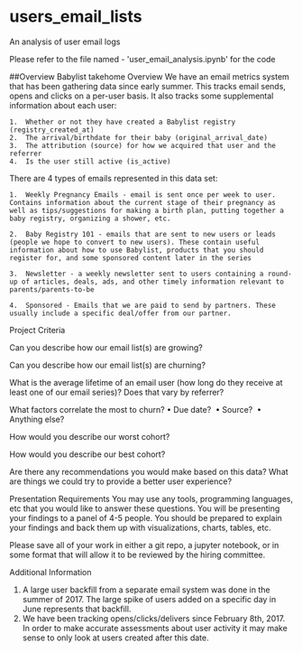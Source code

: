 # users_email_lists
An analysis of user email logs

Please refer to the file named - 'user_email_analysis.ipynb' for the code


##Overview
Babylist takehome
Overview
We have an email metrics system that has been gathering data since early summer. This tracks email sends, opens and clicks on a per-user basis. It also tracks some supplemental information about each user:

	1.	Whether or not they have created a Babylist registry (registry_created_at) 
	2.	The arrival/birthdate for their baby (original_arrival_date) 
	3.	The attribution (source) for how we acquired that user and the referrer 
	4.	Is the user still active (is_active) 

There are 4 types of emails represented in this data set:

	1.	Weekly Pregnancy Emails - email is sent once per week to user. Contains information about the current stage of their pregnancy as well as tips/suggestions for making a birth plan, putting together a baby registry, organizing a shower, etc. 

	2.	Baby Registry 101 - emails that are sent to new users or leads (people we hope to convert to new users). These contain useful information about how to use Babylist, products that you should register for, and some sponsored content later in the series 

	3.	Newsletter - a weekly newsletter sent to users containing a round-up of articles, deals, ads, and other timely information relevant to parents/parents-to-be 

	4.	Sponsored - Emails that we are paid to send by partners. These usually include a specific deal/offer from our partner. 


Project Criteria

Can you describe how our email list(s) are growing?

Can you describe how our email list(s) are churning?

What is the average lifetime of an email user (how long do they receive at least one of our email series)? Does that vary by referrer?

What factors correlate the most to churn? 
	•	Due date? 
	•	Source? 
	•	Anything else? 

How would you describe our worst cohort?

How would you describe our best cohort?

Are there any recommendations you would make based on this data? What are things we could try to provide a better user experience?

Presentation Requirements
You may use any tools, programming languages, etc that you would like to answer these questions. You will be presenting your findings to a panel of 4-5 people. You should be prepared to explain your findings and back them up with visualizations, charts, tables, etc.

Please save all of your work in either a git repo, a jupyter notebook, or in some format that will allow it to be reviewed by the hiring committee.

Additional Information
1. A large user backfill from a separate email system was done in the summer of 2017. The large spike of users added on a specific day in June represents that backfill.
2. We have been tracking opens/clicks/delivers since February 8th, 2017. In order to make accurate assessments about user activity it may make sense to only look at users created after this date.


